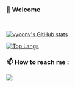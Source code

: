 <h3>👋  Welcome</h3> <br>

[![vyoonv's GitHub stats](https://github-readme-stats.vercel.app/api?username=vyoonv&show_icons=true&theme=gruvbox)](https://github.com/vyoonv/github-readme-stats)

[![Top Langs](https://github-readme-stats.vercel.app/api/top-langs/?username=vyoonv&layout=compact)](https://github.com/vyoonv/github-readme-stats)



<!-- 
<h3 align="center">🎈 My Stack</h3>
<div align="center">
  <img src="https://img.shields.io/badge/JavaScript-F7DF1E?style=for-the-badge&logo=JavaScript&logoColor=white">
  <img src="https://img.shields.io/badge/HTML5-E34F26?style=for-the-badge&logo=HTML5&logoColor=white">&nbsp
  <img src="https://img.shields.io/badge/CSS3-1572B6?style=for-the-badge&logo=CSS3&logoColor=white">&nbsp
  <img src="https://img.shields.io/badge/java-007396?style=for-the-badge&logo=OpenJDK&logoColor=white">&nbsp
 <img src="https://img.shields.io/badge/React-61DAFB?style=for-the-badge&logo=React&logoColor=white"> 
</div> <br>


<h3 align="center">🗝️ Tools</h3>
<div align="center">
  <img src="https://img.shields.io/badge/springboot-6DB33F?style=for-the-badge&logo=springboot&logoColor=white">&nbsp
  <img src="https://img.shields.io/badge/VSCode-2C2C32.svg?style=for-the-badge&logo=visual-studio-code&logoColor=22ABF3"><br>
  <img src="https://img.shields.io/badge/docker-%230db7ed.svg?style=for-the-badge&logo=docker&logoColor=white">&nbsp
  <img src="https://img.shields.io/badge/Notion-F3F3F3.svg?style=for-the-badge&logo=notion&logoColor=black">&nbsp
  <img src="https://img.shields.io/badge/figma-F24E1E.svg?style=for-the-badge&logo=figma&logoColor=white">&nbsp
</div> <br>

-->

<h3> 📫 How to reach me : </h3>
<div>
   <a href="mailto:vyoonheejv@gmail.com">
    <img src="https://img.shields.io/badge/vyoonheejv@gmail.com-D14836?style=for-the-badge&logo=gmail&logoColor=white">
  </a>
</div>


<!--
**vyoonv/vyoonv** is a ✨ _special_ ✨ repository because its `README.md` (this file) appears on your GitHub profile.

Here are some ideas to get you started:

- 🔭 I’m currently working on ...
- 🌱 I’m currently learning ...
- 👯 I’m looking to collaborate on ...
- 🤔 I’m looking for help with ...
- 💬 Ask me about ...
- 📫 How to reach me: ...
- 😄 Pronouns: ...
- ⚡ Fun fact: ...
-->

